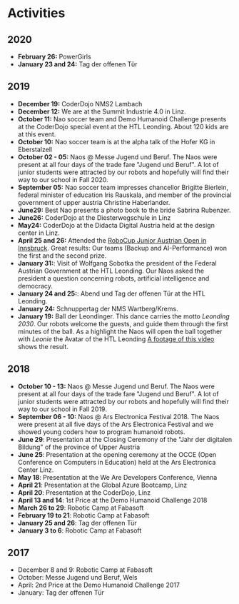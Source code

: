 # Activities
## 2020
- **February 26:** PowerGirls
- **January 23 and 24:** Tag der offenen Tür

## 2019
- **December 19:** CoderDojo NMS2 Lambach
- **December 12:** We are at the Summit Industrie 4.0 in Linz.
- **October 11:** Nao soccer team and Demo Humanoid Challenge presents at the CoderDojo special event at the HTL Leonding. About 120 kids are at this event.
- **October 10:** Nao soccer team is at the alpha talk of the Hofer KG in Eberstalzell
- **October 02 - 05:** Naos @ Messe Jugend und Beruf. The Naos were present at all four days of the trade fare "Jugend und Beruf". A lot of junior students were attracted by our robots and hopefully will find their way to our school in Fall 2020.
- **September 05:** Nao soccer team impresses chancellor Brigitte Bierlein, federal minister of education Iris Rauskala, and member of the provincial government of upper austria Christine Haberlander.
- **June29:** Best Nao presents a photo book to the bride Sabrina Rubenzer.
- **June26:** CoderDojo at the Diesterwegschule in Linz
- **May24:** CoderDojo at the Didacta Digital Austria held at the design center in Linz.
- **April 25 and 26:** Attended the [RoboCup Junior Austrian Open in Innsbruck](http://rcj.at). Great results: Our teams (Backup and AI-Performance) won the first and the second prize.
- **January 31:**: Visit of Wolfgang Sobotka the president of the Federal Austrian Government at the HTL Leonding. Our Naos asked the president a question concerning robots, artificial intelligence and democracy.
- **January 24 and 25:**: Abend und Tag der offenen Tür at the HTL Leonding.
- **January 24:** Schnuppertag der NMS Wartberg/Krems.
- **January 19:** Ball der Leondinger. This dance carries the motto *Leonding 2030*. Our robots welcome the guests, and guide them through the first minutes of the ball. As a highlight the Naos will open the ball together with *Leonie* the Avatar of the HTL Leonding [A footage of this video](https://www.youtube.com/watch?v=YBva_K3JlfY&feature=youtu.be) shows the result.
## 2018
- **October 10 - 13:** Naos @ Messe Jugend und Beruf. The Naos were present at all four days of the trade fare "Jugend und Beruf". A lot of junior students were attracted by our robots and hopefully will find their way to our school in Fall 2019.
- **September 06 - 10:** Naos @ Ars Electronica Festival 2018. The Naos were present at all five days of the Ars Electronica Festival and we showed young coders how to program humanoid robots.
- **June 29**: Presentation at the Closing Ceremony of the "Jahr der digitalen Bildung" of the province of Upper Austria
- **June 25**: Presentation at the opening ceremony at the OCCE (Open Conference on Computers in Education) held at the Ars Electronica Center Linz.
- **May 18**: Presentation at the We Are Developers Conference, Vienna
- **April 21**: Presentation at the Global Azure Bootcamp, Linz
- **April 20**: Presentation at the CoderDojo, Linz
- **April 13 and 14**: 1st Price at the Demo Humanoid Challenge 2018
- **March 26 to 29**: Robotic Camp at Fabasoft
- **February 19 to 21**: Robotic Camp at Fabasoft
- **January 25 and 26**: Tag der offenen Tür
- **January 3 to 6**: Robotic Camp at Fabasoft

## 2017
- December 8 and 9: Robotic Camp at Fabasoft
- October: Messe Jugend und Beruf, Wels
- April: 2nd Price at the Demo Humanoid Challenge 2017
- January: Tag der offenen Tür

